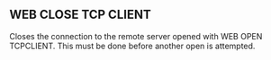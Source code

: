 ## WEB CLOSE TCP CLIENT

Closes the connection to the remote server opened with WEB OPEN TCPCLIENT. This must be done before another open is attempted.